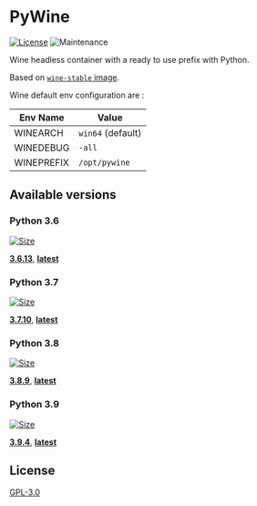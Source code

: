 # PyWine

[![License][license-image]][license-url]
![Maintenance](https://img.shields.io/maintenance/yes/2021?style=flat-square)

Wine headless container with a ready to use prefix with Python.

Based on [`wine-stable` image][base-image-url].

Wine default env configuration are :

| Env Name | Value |
|-|-|
| WINEARCH | `win64` (default) |
| WINEDEBUG | `-all` |
| WINEPREFIX | `/opt/pywine` |

## Available versions

### Python 3.6

[3.6-size-badge]: https://img.shields.io/docker/image-size/materya/pywine-3.6/latest?style=flat-square
[3.6-url]: https://github.com/orgs/materya/packages/container/pywine-3.6/latest
[![Size][3.6-size-badge]][3.6-url]

**[3.6.13](https://github.com/orgs/materya/packages/container/pywine-3.6/3.6.13)**,
**[latest](https://github.com/orgs/materya/packages/container/pywine-3.6/latest)**

### Python 3.7

[3.7-size-badge]: https://img.shields.io/docker/image-size/materya/pywine-3.7/latest?style=flat-square
[3.7-url]: https://github.com/orgs/materya/packages/container/pywine-3.7/latest
[![Size][3.7-size-badge]][3.7-url]

**[3.7.10](https://github.com/orgs/materya/packages/container/pywine-3.7/3.7.10)**,
**[latest](https://github.com/orgs/materya/packages/container/pywine-3.7/latest)**

### Python 3.8

[3.8-size-badge]: https://img.shields.io/docker/image-size/materya/pywine-3.8/latest?style=flat-square
[3.8-url]: https://github.com/orgs/materya/packages/container/pywine-3.8/latest
[![Size][3.8-size-badge]][3.8-url]

**[3.8.9](https://github.com/orgs/materya/packages/container/pywine-3.8/3.8.9)**,
**[latest](https://github.com/orgs/materya/packages/container/pywine-3.8/latest)**

### Python 3.9

[3.9-size-badge]: https://img.shields.io/docker/image-size/materya/pywine-3.9/latest?style=flat-square
[3.9-url]: https://github.com/orgs/materya/packages/container/pywine-3.9/latest
[![Size][3.9-size-badge]][3.9-url]

**[3.9.4](https://github.com/orgs/materya/packages/container/pywine-3.9/3.9.4)**,
**[latest](https://github.com/orgs/materya/packages/container/pywine-3.9/latest)**


## License

[GPL-3.0](LICENSE)

[base-image-url]: https://github.com/orgs/materya/packages/container/package/wine-stable
[license-image]: https://img.shields.io/github/license/materya/containers?style=flat-square
[license-url]: LICENSE
